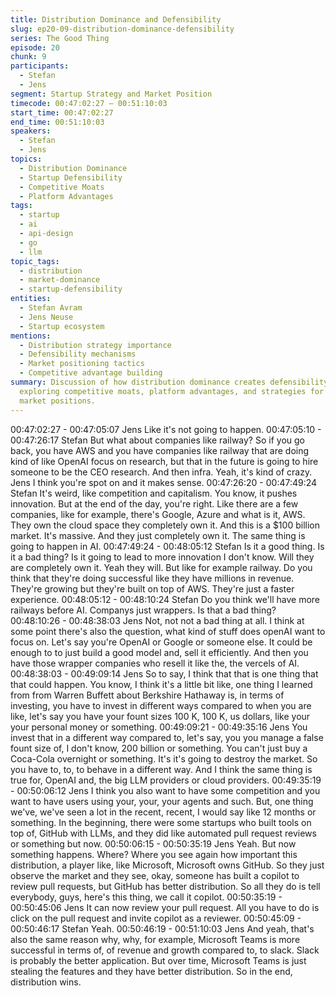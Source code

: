 ```yaml
---
title: Distribution Dominance and Defensibility
slug: ep20-09-distribution-dominance-defensibility
series: The Good Thing
episode: 20
chunk: 9
participants:
  - Stefan
  - Jens
segment: Startup Strategy and Market Position
timecode: 00:47:02:27 – 00:51:10:03
start_time: 00:47:02:27
end_time: 00:51:10:03
speakers:
  - Stefan
  - Jens
topics:
  - Distribution Dominance
  - Startup Defensibility
  - Competitive Moats
  - Platform Advantages
tags:
  - startup
  - ai
  - api-design
  - go
  - llm
topic_tags:
  - distribution
  - market-dominance
  - startup-defensibility
entities:
  - Stefan Avram
  - Jens Neuse
  - Startup ecosystem
mentions:
  - Distribution strategy importance
  - Defensibility mechanisms
  - Market positioning tactics
  - Competitive advantage building
summary: Discussion of how distribution dominance creates defensibility for startups,
  exploring competitive moats, platform advantages, and strategies for building sustainable
  market positions.
---
```


00:47:02:27 - 00:47:05:07
Jens
Like it's not going to happen.
00:47:05:10 - 00:47:26:17
Stefan
But what about companies like railway? So if you go back, you have AWS and you have
companies like railway that are doing kind of like OpenAI focus on research, but that in the
future is going to hire someone to be the CEO research. And then infra. Yeah, it's kind of crazy.
Jens I think you're spot on and it makes sense.
00:47:26:20 - 00:47:49:24
Stefan
It's weird, like competition and capitalism. You know, it pushes innovation. But at the end of the
day, you're right. Like there are a few companies, like for example, there's Google, Azure and
what is it, AWS. They own the cloud space they completely own it. And this is a $100 billion
market. It's massive. And they just completely own it. The same thing is going to happen in AI.
00:47:49:24 - 00:48:05:12
Stefan
Is it a good thing. Is it a bad thing? Is it going to lead to more innovation I don't know. Will they
are completely own it. Yeah they will. But like for example railway. Do you think that they're
doing successful like they have millions in revenue. They're growing but they're built on top of
AWS. They're just a faster experience.
00:48:05:12 - 00:48:10:24
Stefan
Do you think we'll have more railways before AI. Companys just wrappers. Is that a bad thing?
00:48:10:26 - 00:48:38:03
Jens
Not, not not a bad thing at all. I think at some point there's also the question, what kind of stuff
does openAI want to focus on. Let's say you're OpenAI or Google or someone else. It could be
enough to to just build a good model and, sell it efficiently. And then you have those wrapper
companies who resell it like the, the vercels of AI.
00:48:38:03 - 00:49:09:14
Jens
So to say, I think that that is one thing that that could happen. You know, I think it's a little bit like,
one thing I learned from from Warren Buffett about Berkshire Hathaway is, in terms of investing,
you have to invest in different ways compared to when you are like, let's say you have your
fount sizes 100 K, 100 K, us dollars, like your your personal money or something.
00:49:09:21 - 00:49:35:16
Jens
You invest that in a different way compared to, let's say, you you manage a false fount size of, I
don't know, 200 billion or something. You can't just buy a Coca-Cola overnight or something. It's
it's going to destroy the market. So you have to, to, to behave in a different way. And I think the
same thing is true for, OpenAI and, the big LLM providers or cloud providers.
00:49:35:19 - 00:50:06:12
Jens
I think you also want to have some competition and you want to have users using your, your,
your agents and such. But, one thing we've, we've seen a lot in the recent, recent, I would say
like 12 months or something. In the beginning, there were some startups who built tools on top
of, GitHub with LLMs, and they did like automated pull request reviews or something but now.
00:50:06:15 - 00:50:35:19
Jens
Yeah. But now something happens. Where? Where you see again how important this
distribution, a player like, like Microsoft, Microsoft owns GitHub. So they just observe the market
and they see, okay, someone has built a copilot to review pull requests, but GitHub has better
distribution. So all they do is tell everybody, guys, here's this thing, we call it copilot.
00:50:35:19 - 00:50:45:06
Jens
It can now review your pull request. All you have to do is click on the pull request and invite
copilot as a reviewer.
00:50:45:09 - 00:50:46:17
Stefan
Yeah.
00:50:46:19 - 00:51:10:03
Jens
And yeah, that's also the same reason why, why, for example, Microsoft Teams is more
successful in terms of, of revenue and growth compared to, to slack. Slack is probably the better
application. But over time, Microsoft Teams is just stealing the features and they have better
distribution. So in the end, distribution wins.